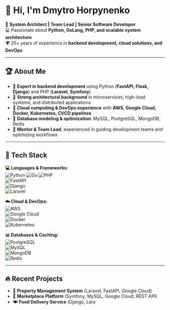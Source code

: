 # 👋 Hi, I'm Dmytro Horpynenko  

🚀 **System Architect | Team Lead | Senior Software Developer**  
💻 Passionate about **Python, GoLang, PHP, and scalable system architecture**  
🌍 25+ years of experience in **backend development, cloud solutions, and DevOps**  

---

## 🏆 About Me  

- 🔹 **Expert in backend development** using Python (**FastAPI, Flask, Django**) and PHP (**Laravel, Symfony**)  
- 🔹 **Strong architectural background** in microservices, high-load systems, and distributed applications  
- 🔹 **Cloud computing & DevOps experience** with **AWS, Google Cloud, Docker, Kubernetes, CI/CD pipelines**  
- 🔹 **Database modeling & optimization**: MySQL, PostgreSQL, MongoDB, Redis  
- 🔹 **Mentor & Team Lead**, experienced in guiding development teams and optimizing workflows  

---

## 🔨 Tech Stack  

**💻 Languages & Frameworks:**  
![Python](https://img.shields.io/badge/Python-3776AB?style=flat&logo=python&logoColor=white)  ![Go](https://img.shields.io/badge/Go-00ADD8?style=flat&logo=go&logoColor=white)  ![PHP](https://img.shields.io/badge/PHP-777BB4?style=flat&logo=php&logoColor=white)  
![FastAPI](https://img.shields.io/badge/FastAPI-009688?style=flat&logo=fastapi&logoColor=white)  
![Django](https://img.shields.io/badge/Django-092E20?style=flat&logo=django&logoColor=white)  
![Laravel](https://img.shields.io/badge/Laravel-FF2D20?style=flat&logo=laravel&logoColor=white)  

**☁️ Cloud & DevOps:**  
![AWS](https://img.shields.io/badge/AWS-232F3E?style=flat&logo=amazon-aws&logoColor=white)  
![Google Cloud](https://img.shields.io/badge/Google_Cloud-4285F4?style=flat&logo=google-cloud&logoColor=white)  
![Docker](https://img.shields.io/badge/Docker-2496ED?style=flat&logo=docker&logoColor=white)  
![Kubernetes](https://img.shields.io/badge/Kubernetes-326CE5?style=flat&logo=kubernetes&logoColor=white)  

**📊 Databases & Caching:**  
![PostgreSQL](https://img.shields.io/badge/PostgreSQL-336791?style=flat&logo=postgresql&logoColor=white)  
![MySQL](https://img.shields.io/badge/MySQL-4479A1?style=flat&logo=mysql&logoColor=white)  
![MongoDB](https://img.shields.io/badge/MongoDB-47A248?style=flat&logo=mongodb&logoColor=white)  
![Redis](https://img.shields.io/badge/Redis-DC382D?style=flat&logo=redis&logoColor=white)  

---

## 🔥 Recent Projects  

- 🏨 **Property Management System** (Laravel, FastAPI, Google Cloud)  
- 🛒 **Marketplace Platform** (Symfony, MySQL, Google Cloud, REST API)  
- 🍽 **Food Delivery Service** (Django, Lara
